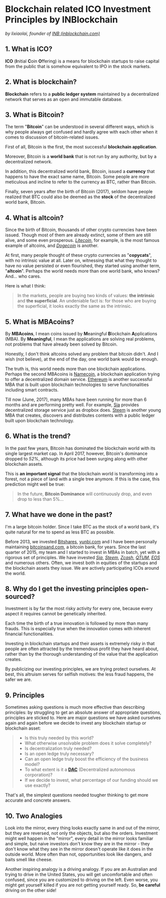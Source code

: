 # Blockchain related ICO Investment Principles by INBlockchain

*by lixiaolai, founder of [INB (inblockchain.com)](http://inblockchain.com)*

## 1. What is ICO?

**ICO** (**I**nitial **C**oin **O**ffering) is a means for blockchain startups to raise capital from the public that is somehow equivalent to IPO in the stock markets.

## 2. What is blockchain?

**Blockchain** refers to a **public ledger system** maintained by a decentralized network that serves as an open and immutable database.

## 3. What is Bitcoin?

The term "**Bitcoin**" can be understood in several different ways, which is why people always get confused and hardly agree with each other when it comes to discussion of bitcoin-related issues.

First of all, Bitcoin is the first, the most successful **blockchain application**.

Moreover, Bitcoin is a **world bank** that is not run by any authority, but by a decentralized network.

In addition, this decentralized world bank, Bitcoin, issued a **currency** that happens to have the exact same name, Bitcoin. Some people are more meticulous and incline to refer to the currency as BTC, rather than Bitcoin.

Finally, seven years after the birth of Bitcoin (2017), seldom have people realized that BTC could also be deemed as the **stock** of the decentralized world bank, Bitcoin.

## 4. What is altcoin?

Since the birth of Bitcoin, thousands of other crypto currencies have been issued. Though most of them are already extinct, some of them are still alive, and some even prosperous. *[Litecoin](https://litecoin.com/)*, for example, is the most famous example of altcoins, and *[Dogecoin](http://dogecoin.com/)* is another.

At first, many people thought of these crypto currencies as "**copycats**", with no intrinsic value at all. Later on, witnessing that what they thought to have no value persisted or even flourished, they started using another term, "**altcoin**". Perhaps the world needs more than one world bank, who knows? And... who cares.

Here is what I think:

> In the markets, people are buying two kinds of values: **the intrinsic** and **the superficial**. An undeniable fact is: for those who are buying the superficial, it looks exactly the same as the intrinsic.

## 5. What is MBAcoins?

By **MBAcoins**, I mean coins issued by **M**eaningful **B**lockchain **A**pplications (MBA). By **Meaningful**, I mean the applications are solving real problems, not problems that have already been solved by Bitcoin.

Honestly, I don't think altcoins solved any problem that bitcoin didn't. And I wish (not believe), at the end of the day, one world bank would be enough.

The truth is, this world needs more than one blockchain applications. Perhaps the second MBAcoins is [Namecoin](https://namecoin.org/), a blockchain application trying to offer a decentralized domain service. [Ethereum](https://www.ethereum.org/) is another successful MBA that is built upon blockchain technologies to serve functionalities including smart contracts.

Till now (June, 2017), many MBAs have been running for more than 6 months and are performing pretty well. For example, [Sia](http://sia.tech/) provides decentralized storage service just as dropbox does. [Steem](https://steemit.com/) is another young MBA that creates, discovers and distributes contents with a public ledger built upon blockchain technology.

## 6. What is the trend?

In the past few years, Bitcoin has dominated the blockchain world with its single largest market cap. In April 2017, however, Bitcoin's dominance dropped to *52%*, although its price had been surging along with other blockchain assets.

This is **an important signal** that the blockchain world is transforming into a forest, not a piece of land with a single tree anymore. If this is the case, this prediction might well be true:

> In the future, **Bitcoin Dominance** will continuously drop, and even drop to less than 5%...

## 7. What have we done in the past?

I'm a large bitcoin holder. Since I take BTC as the stock of a world bank, it's quite natural for me to spend as less BTC as possible.

Before 2013, we invested [Bitshares](https://bitshares.org/), [yunbi.com](https://yunbi.com) and I have been personally maintaining [bitcoinsand.com](http://bitcoinsand.com), a bitcoin bank, for years. Since the last quarter of 2015, my team and I started to invest in MBAs in batch, yet with a rigorous set of principles. We have invested *[Sia](http://sia.tech/)*, *[Steem](https://steemit.com/)*, *[Zcash](https://z.cash/)*, *[QTUM](https://qtum.org/en/)*, *[EOS](https://bitcointalk.org/index.php?topic=1904415.0)* and numerous others. Often, we invest both in equities of the startups and the blockchain assets they issue. We are actively participating ICOs around the world.

## 8. Why do I get the investing principles open-sourced?

Investment is by far the most risky activity for every one, because every aspect it requires cannot be genetically inherited.

Each time the birth of a true innovation is followed by more than many frauds. This is especially true when the innovation comes with inherent financial functionalities.

Investing in blockchain startups and their assets is extremely risky in that people are often attracted by the tremendous profit they have heard about, rather than by the thorough understanding of the value that the application creates.

By publicizing our investing principles, we are trying protect ourselves. At best, this altruism serves for selfish motives: the less fraud happens, the safer we are.

## 9. Principles

Sometimes asking questions is much more effective than describing principles: by struggling to get an absolute answer of appropriate questions, principles are sticked to. Here are major questions we have asked ourselves again and again before we decide to invest any blockchain startup or blockchain asset:

> - Is this truly needed by this world?
> - What otherwise unsolvable problem does it solve completely?
> - Is decentralization truly needed?
> - Is an open ledge truly necessary?
> - Can an open ledge truly boost the efficiency of the business model?
> - To what extent is it a **[DAC](http://bitsharestalk.org/index.php?topic=297.0)** (Decentralized autonomous corporation)?
> - If we decide to invest, what percentage of our funding should we use exactly?

That's all, the simplest questions needed tougher thinking to get more accurate and concrete answers.

## 10. Two Analogies

Look into the mirror, every thing looks exactly same in and out of the mirror, but they are reversed, not only the objects, but also the orders. Investment might well happen in the "mirror", every detail in the mirror looks familiar and simple, but naive investors don't know they are in the mirror - they don't know what they see in the mirror doesn't operate like it does in the outside world. More often than not, opportunities look like dangers, and baits smell like cheese.

Another inspiring analogy is a driving analogy. If you are an Australian and trying to drive in the United States, you will get uncomfortable and often confused, since you are customized to driving on the left. Even worse, you might get yourself killed if you are not getting yourself ready. So, **be careful** driving on the other side!
